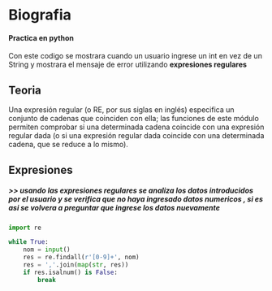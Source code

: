# Biografia

#### Practica en python 

Con este codigo se mostrara cuando un usuario ingrese un int en vez de un String y mostrara el mensaje de error utilizando **expresiones regulares**

## Teoria
Una expresión regular (o RE, por sus siglas en inglés) especifica un conjunto de cadenas que coinciden con ella; las funciones de este módulo permiten comprobar si una determinada cadena coincide con una expresión regular dada (o si una expresión regular dada coincide con una determinada cadena, que se reduce a lo mismo).



## Expresiones
##### >> usando las expresiones regulares se analiza los datos introducidos por el usuario y se verifica que no haya ingresado datos numericos , si es asi se volvera a preguntar que ingrese los datos nuevamente
```python
import re

while True:
    nom = input()
    res = re.findall(r'[0-9]+', nom)
    res = ','.join(map(str, res))
    if res.isalnum() is False:
        break
```
